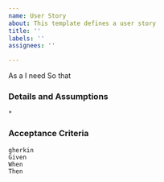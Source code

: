 ```yaml
---
name: User Story
about: This template defines a user story
title: ''
labels: ''
assignees: ''

---
```


As a
I need
So that

### Details and Assumptions
    * 

### Acceptance Criteria
    gherkin
    Given 
    When 
    Then
